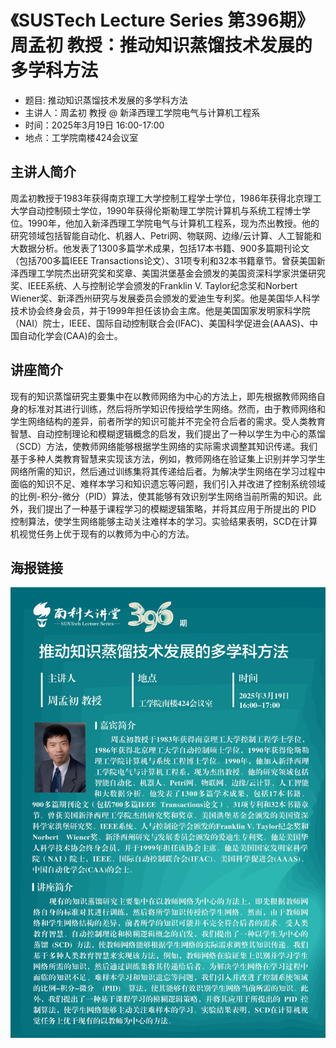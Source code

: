 # 《SUSTech Lecture Series 第396期》周孟初 教授：推动知识蒸馏技术发展的多学科方法

* 题目: 推动知识蒸馏技术发展的多学科方法
* 主讲人：周孟初 教授 @ 新泽西理工学院电气与计算机工程系
* 时间：2025年3月19日 16:00-17:00
* 地点：工学院南楼424会议室

## 主讲人简介
周孟初教授于1983年获得南京理工大学控制工程学士学位，1986年获得北京理工大学自动控制硕士学位，1990年获得伦斯勒理工学院计算机与系统工程博士学位。1990年，他加入新泽西理工学院电气与计算机工程系，现为杰出教授。他的研究领域包括智能自动化、机器人、Petri网、物联网、边缘/云计算、人工智能和大数据分析。他发表了1300多篇学术成果，包括17本书籍、900多篇期刊论文（包括700多篇IEEE Transactions论文）、31项专利和32本书籍章节。曾获美国新泽西理工学院杰出研究奖和奖章、美国洪堡基金会颁发的美国资深科学家洪堡研究奖、IEEE系统、人与控制论学会颁发的Franklin V. Taylor纪念奖和Norbert Wiener奖、新泽西州研究与发展委员会颁发的爱迪生专利奖。他是美国华人科学技术协会终身会员，并于1999年担任该协会主席。他是美国国家发明家科学院（NAI）院士，IEEE、国际自动控制联合会(IFAC)、美国科学促进会(AAAS)、中国自动化学会(CAA)的会士。

## 讲座简介
现有的知识蒸馏研究主要集中在以教师网络为中心的方法上，即先根据教师网络自身的标准对其进行训练，然后将所学知识传授给学生网络。然而，由于教师网络和学生网络结构的差异，前者所学的知识可能并不完全符合后者的需求。受人类教育智慧、自动控制理论和模糊逻辑概念的启发，我们提出了一种以学生为中心的蒸馏（SCD）方法，使教师网络能够根据学生网络的实际需求调整其知识传递。我们基于多种人类教育智慧来实现该方法，例如，教师网络在验证集上识别并学习学生网络所需的知识，然后通过训练集将其传递给后者。为解决学生网络在学习过程中面临的知识不足、难样本学习和知识遗忘等问题，我们引入并改进了控制系统领域的比例-积分-微分（PID）算法，使其能够有效识别学生网络当前所需的知识。此外，我们提出了一种基于课程学习的模糊逻辑策略，并将其应用于所提出的 PID 控制算法，使学生网络能够主动关注难样本的学习。实验结果表明，SCD在计算机视觉任务上优于现有的以教师为中心的方法。

## 海报链接
![](./2025-03-19T16-00-00_周孟初_教授.jpg)